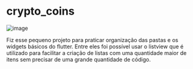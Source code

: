 # crypto_coins

![image](https://user-images.githubusercontent.com/47305804/192395245-d68e9eb7-a493-4618-b248-3318cea5c793.png)

Fiz esse pequeno projeto para praticar organização das pastas e os widgets básicos do flutter. Entre eles foi possível usar o listview que é utilizado para facilitar a criação de listas com uma quantidade maior de itens sem precisar de uma grande quantidade de código. 

